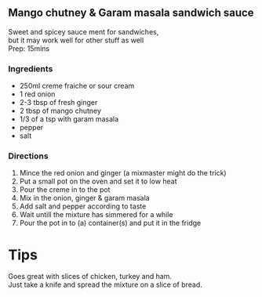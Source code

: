 ## Mango chutney & Garam masala sandwich sauce

Sweet and spicey sauce ment for sandwiches, <br>
but it may work well for other stuff as well <br>
Prep: 15mins

### Ingredients

- 250ml creme fraiche or sour cream
- 1 red onion
- 2-3 tbsp of fresh ginger
- 2 tbsp of mango chutney
- 1/3 of a tsp with garam masala
- pepper
- salt

### Directions

1. Mince the red onion and ginger (a mixmaster might do the trick)
2. Put a small pot on the oven and set it to low heat
3. Pour the creme in to the pot
4. Mix in the onion, ginger & garam masala
5. Add salt and pepper according to taste
6. Wait untill the mixture has simmered for a while
6. Pour the pot in to (a) container(s) and put it in the fridge

# Tips
Goes great with slices of chicken, turkey and ham.<br>
Just take a knife and spread the mixture on a slice of bread.
